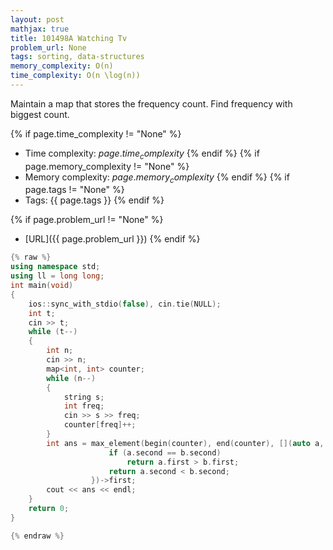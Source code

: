 ```yaml
---
layout: post
mathjax: true
title: 101498A Watching Tv
problem_url: None
tags: sorting, data-structures
memory_complexity: O(n)
time_complexity: O(n \log(n))
---
```


Maintain a map that stores the frequency count.
Find frequency with biggest count.


{% if page.time_complexity != "None" %}
- Time complexity: ${{ page.time_complexity }}$
{% endif %}
{% if page.memory_complexity != "None" %}
- Memory complexity: ${{ page.memory_complexity }}$
{% endif %}
{% if page.tags != "None" %}
- Tags: {{ page.tags }}
{% endif %}

{% if page.problem_url != "None" %}
- [URL]({{ page.problem_url }})
{% endif %}

```cpp
{% raw %}
using namespace std;
using ll = long long;
int main(void)
{
    ios::sync_with_stdio(false), cin.tie(NULL);
    int t;
    cin >> t;
    while (t--)
    {
        int n;
        cin >> n;
        map<int, int> counter;
        while (n--)
        {
            string s;
            int freq;
            cin >> s >> freq;
            counter[freq]++;
        }
        int ans = max_element(begin(counter), end(counter), [](auto a, auto b) {
                      if (a.second == b.second)
                          return a.first > b.first;
                      return a.second < b.second;
                  })->first;
        cout << ans << endl;
    }
    return 0;
}

{% endraw %}
```